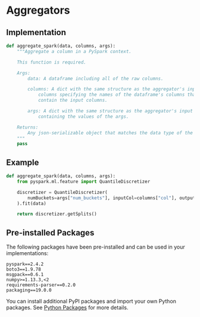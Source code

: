 # Aggregators

## Implementation

```python
def aggregate_spark(data, columns, args):
    """Aggregate a column in a PySpark context.

    This function is required.

    Args:
        data: A dataframe including all of the raw columns.

        columns: A dict with the same structure as the aggregator's input
            columns specifying the names of the dataframe's columns that
            contain the input columns.

        args: A dict with the same structure as the aggregator's input args
            containing the values of the args.

    Returns:
        Any json-serializable object that matches the data type of the aggregator.
    """
    pass
```

## Example

```python
def aggregate_spark(data, columns, args):
    from pyspark.ml.feature import QuantileDiscretizer

    discretizer = QuantileDiscretizer(
        numBuckets=args["num_buckets"], inputCol=columns["col"], outputCol="_"
    ).fit(data)

    return discretizer.getSplits()
```

## Pre-installed Packages

The following packages have been pre-installed and can be used in your implementations:

```text
pyspark==2.4.2
boto3==1.9.78
msgpack==0.6.1
numpy>=1.13.3,<2
requirements-parser==0.2.0
packaging==19.0.0
```

You can install additional PyPI packages and import your own Python packages. See [Python Packages](../advanced/python-packages.md) for more details.
